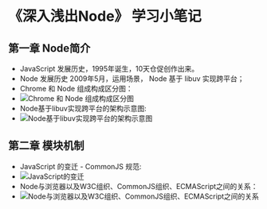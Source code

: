 # 《深入浅出Node》 学习小笔记

## 第一章 Node简介
* JavaScript 发展历史，1995年诞生，10天仓促创作出来。
* Node 发展历史 2009年5月，运用场景， Node 基于 libuv 实现跨平台；
* Chrome 和 Node 组成构成区分图：
* ![Chrome 和 Node 组成构成区分图](https://res.weread.qq.com/wrepub/epub_26211935_3)
* Node基于libuv实现跨平台的架构示意图:
* ![Node基于libuv实现跨平台的架构示意图](https://res.weread.qq.com/wrepub/epub_26211935_6)

## 第二章 模块机制
* JavaScript 的变迁 - CommonJS 规范:
* ![JavaScript的变迁](https://res.weread.qq.com/wrepub/epub_26211935_8)
* Node与浏览器以及W3C组织、CommonJS组织、ECMAScript之间的关系：
* ![Node与浏览器以及W3C组织、CommonJS组织、ECMAScript之间的关系](https://res.weread.qq.com/wrepub/epub_26211935_9)